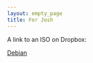 ```yaml
---
layout: empty_page
title: For Josh
---
```


A link to an ISO on Dropbox:

[Debian](https://www.dropbox.com/s/esg1w4sn9bgmerg/debian-9.2.1-amd64-netinst.iso?dl=0)
